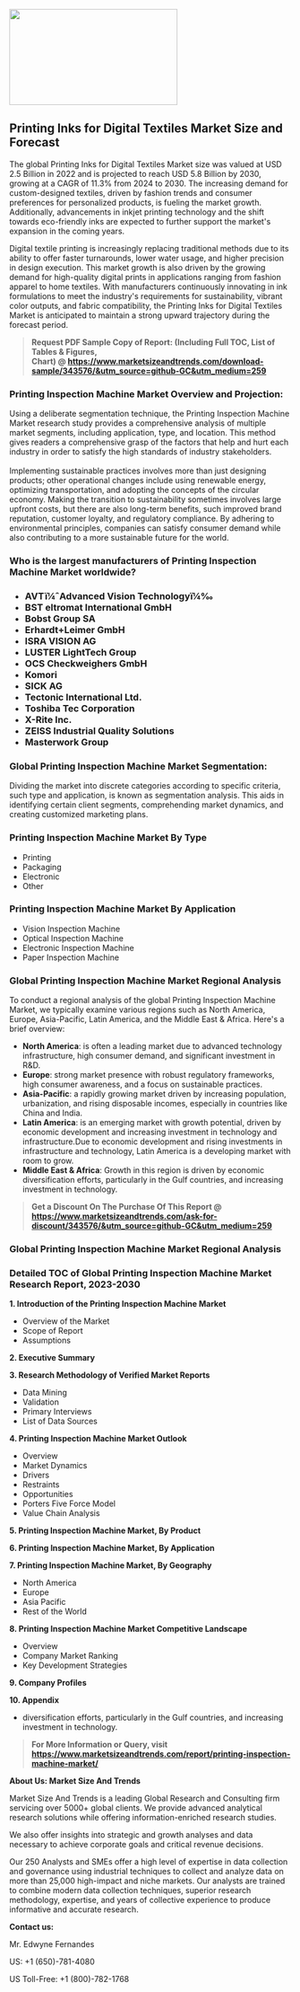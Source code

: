 <p><img class="alignnone size-medium wp-image-20088" src="https://ffe5etoiles.com/wp-content/uploads/2024/12/MST1-300x171.png" alt="" width="300" height="171" /></p><h2>Printing Inks for Digital Textiles Market Size and Forecast</h2><p>The global Printing Inks for Digital Textiles Market size was valued at USD 2.5 Billion in 2022 and is projected to reach USD 5.8 Billion by 2030, growing at a CAGR of 11.3% from 2024 to 2030. The increasing demand for custom-designed textiles, driven by fashion trends and consumer preferences for personalized products, is fueling the market growth. Additionally, advancements in inkjet printing technology and the shift towards eco-friendly inks are expected to further support the market's expansion in the coming years.</p><p>Digital textile printing is increasingly replacing traditional methods due to its ability to offer faster turnarounds, lower water usage, and higher precision in design execution. This market growth is also driven by the growing demand for high-quality digital prints in applications ranging from fashion apparel to home textiles. With manufacturers continuously innovating in ink formulations to meet the industry's requirements for sustainability, vibrant color outputs, and fabric compatibility, the Printing Inks for Digital Textiles Market is anticipated to maintain a strong upward trajectory during the forecast period.</p></p><blockquote id="" class=""><strong>Request PDF Sample Copy of Report: (Including Full TOC, List of Tables &amp; Figures, Chart)&nbsp;@&nbsp;<strong><a href="https://www.marketsizeandtrends.com/download-sample/343576/&utm_source=github-GC&utm_medium=259" target="_blank">https://www.marketsizeandtrends.com/download-sample/343576/&utm_source=github-GC&utm_medium=259</a></strong></strong></blockquote><h3 id="" class="">Printing Inspection Machine Market&nbsp;Overview and Projection:</h3><p id="" class="">Using a deliberate segmentation technique, the Printing Inspection Machine Market research study provides a comprehensive analysis of multiple market segments, including application, type, and location. This method gives readers a comprehensive grasp of the factors that help and hurt each industry in order to satisfy the high standards of industry stakeholders. <br /> <br />Implementing sustainable practices involves more than just designing products; other operational changes include using renewable energy, optimizing transportation, and adopting the concepts of the circular economy. Making the transition to sustainability sometimes involves large upfront costs, but there are also long-term benefits, such improved brand reputation, customer loyalty, and regulatory compliance. By adhering to environmental principles, companies can satisfy consumer demand while also contributing to a more sustainable future for the world.</p><h3 id="" class="">Who is the largest manufacturers of&nbsp;Printing Inspection Machine Market worldwide?</h3><h3 class=""><p><ul><li>AVTï¼ˆAdvanced Vision Technologyï¼‰ </li><li> BST eltromat International GmbH </li><li> Bobst Group SA </li><li> Erhardt+Leimer GmbH </li><li> ISRA VISION AG </li><li> LUSTER LightTech Group </li><li> OCS Checkweighers GmbH </li><li> Komori </li><li> SICK AG </li><li> Tectonic International Ltd. </li><li> Toshiba Tec Corporation </li><li> X-Rite Inc. </li><li> ZEISS Industrial Quality Solutions </li><li> Masterwork Group</li></ul></p></h3><h3 id="" class="">Global&nbsp;Printing Inspection Machine Market Segmentation:</h3><p id="" class="">Dividing the market into discrete categories according to specific criteria, such type and application, is known as segmentation analysis. This aids in identifying certain client segments, comprehending market dynamics, and creating customized marketing plans.</p><h3 id="" class="">Printing Inspection Machine Market&nbsp;By Type</h3><p><p><ul><li>Printing</li><li> Packaging</li><li> Electronic</li><li> Other</p></li></ul></p></p><h3 id="" class="">Printing Inspection Machine Market&nbsp;By Application</h3><p class=""><p><ul><li>Vision Inspection Machine</li><li> Optical Inspection Machine</li><li> Electronic Inspection Machine</li><li> Paper Inspection Machine</li></ul></p></p><h3 id="" class="">Global Printing Inspection Machine Market Regional Analysis</h3><p id="" class="">To conduct a regional analysis of the global Printing Inspection Machine Market, we typically examine various regions such as North America, Europe, Asia-Pacific, Latin America, and the Middle East &amp; Africa. Here's a brief overview:</p><ul><li><strong>North America</strong>: is often a leading market due to advanced technology infrastructure, high consumer demand, and significant investment in R&amp;D.</li><li><strong>Europe</strong>: strong market presence with robust regulatory frameworks, high consumer awareness, and a focus on sustainable practices.</li><li><strong>Asia-Pacific</strong>: a rapidly growing market driven by increasing population, urbanization, and rising disposable incomes, especially in countries like China and India.</li><li><strong>Latin America</strong>: is an emerging market with growth potential, driven by economic development and increasing investment in technology and infrastructure.Due to economic development and rising investments in infrastructure and technology, Latin America is a developing market with room to grow.</li><li><strong>Middle East &amp; Africa</strong>: Growth in this region is driven by economic diversification efforts, particularly in the Gulf countries, and increasing investment in technology.</li></ul><blockquote id="" class=""><strong>Get a Discount On The Purchase Of This Report @ <strong><a href="https://www.marketsizeandtrends.com/ask-for-discount/343576/&utm_source=github-GC&utm_medium=259" target="_blank">https://www.marketsizeandtrends.com/ask-for-discount/343576/&utm_source=github-GC&utm_medium=259</a></strong></strong></blockquote><h3 id="" class="">Global Printing Inspection Machine Market Regional Analysis</h3><h3 id="" class="">Detailed TOC of Global Printing Inspection Machine Market Research Report, 2023-2030</h3><p id="" class=""><strong>1. Introduction of the Printing Inspection Machine Market</strong></p><ul><li>Overview of the Market</li><li>Scope of Report</li><li>Assumptions</li></ul><p id="" class=""><strong>2. Executive Summary</strong></p><p id="" class=""><strong>3. Research Methodology of Verified Market Reports</strong></p><ul><li>Data Mining</li><li>Validation</li><li>Primary Interviews</li><li>List of Data Sources</li></ul><p id="" class=""><strong>4. Printing Inspection Machine Market Outlook</strong></p><ul><li>Overview</li><li>Market Dynamics</li><li>Drivers</li><li>Restraints</li><li>Opportunities</li><li>Porters Five Force Model</li><li>Value Chain Analysis</li></ul><p id="" class=""><strong>5. Printing Inspection Machine Market, By Product</strong></p><p id="" class=""><strong>6. Printing Inspection Machine Market, By Application</strong></p><p id="" class=""><strong>7. Printing Inspection Machine Market, By Geography</strong></p><ul><li>North America</li><li>Europe</li><li>Asia Pacific</li><li>Rest of the World</li></ul><p id="" class=""><strong>8. Printing Inspection Machine Market Competitive Landscape</strong></p><ul><li>Overview</li><li>Company Market Ranking</li><li>Key Development Strategies</li></ul><p id="" class=""><strong>9. Company Profiles</strong></p><p id="" class=""><strong>10. Appendix</strong></p><ul><li>diversification efforts, particularly in the Gulf countries, and increasing investment in technology.</li></ul><blockquote id="" class=""><strong>For More Information or Query, visit <strong><strong><a href="https://www.marketsizeandtrends.com/report/printing-inspection-machine-market/" target="_blank">https://www.marketsizeandtrends.com/report/printing-inspection-machine-market/</a></strong></strong></strong></blockquote><p id="" class=""><strong>About Us: Market Size And Trends</strong></p><p id="" class="">Market Size And Trends is a leading Global Research and Consulting firm servicing over 5000+ global clients. We provide advanced analytical research solutions while offering information-enriched research studies.</p><p id="" class="">We also offer insights into strategic and growth analyses and data necessary to achieve corporate goals and critical revenue decisions.</p><p id="" class="">Our 250 Analysts and SMEs offer a high level of expertise in data collection and governance using industrial techniques to collect and analyze data on more than 25,000 high-impact and niche markets. Our analysts are trained to combine modern data collection techniques, superior research methodology, expertise, and years of collective experience to produce informative and accurate research.</p><p id="" class=""><strong>Contact us:</strong></p><p id="" class="">Mr. Edwyne Fernandes</p><p id="" class="">US: +1 (650)-781-4080</p><p id="" class="">US Toll-Free: +1 (800)-782-1768</p>

